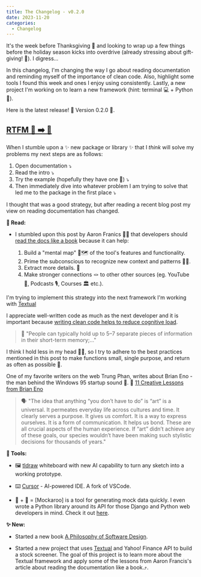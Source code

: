 ```yaml
---
title: The Changelog - v0.2.0
date: 2023-11-20 
categories:
  - Changelog
---
```


It's the week before Thanksgiving 🦃 and looking to wrap up a few things before the holiday season kicks into overdrive (already stressing about gift-giving! 🥲). I digress...

In this changelog, I'm changing the way I go about reading documentation and reminding myself of the importance of clean code. Also, highlight some tools I found this week and ones I enjoy using consistently. Lastly, a new project I'm working on to learn a new framework (hint: terminal 💻 + Python 🐍).

Here is the latest release! 🎉 Version 0.2.0 🎉.

<!-- more -->

## [RTFM 🤬 ➡️ 📖](https://en.wikipedia.org/wiki/RTFM)

When I stumble upon a ✨ new package or library ✨ that I *think* will solve my problems my next steps are as follows:

  1. Open documentation ⤵️
  2. Read the intro ⤵️
  3. Try the example (hopefully they have one 🤞) ⤵️
  4. Then immediately dive into whatever problem I am trying to solve that led me to the package in the first place ⤵️

I thought that was a good strategy, but after reading a recent blog post my view on reading documentation has changed.

**📕 Read:**

- I stumbled upon this post by Aaron Franics 🙋‍♂️ that developers should [read the docs like a book](https://aaronfrancis.com/2023/read-the-docs-like-a-book) because it can help:

    1. Build a "mental map" 🧠🗺 of the tool's features and functionality.
    2. Prime the subconscious to recognize new context and patterns 🧘‍♀️.
    3. Extract more details. 🔬
    4. Make stronger connections 🪢 to other other sources (eg. YouTube 🎥, Podcasts 🎙, Courses 🏛 etc.).

I'm trying to implement this strategy into the next framework I'm working with [Textual](https://textual.textualize.io/)

I appreciate well-written code as much as the next developer and it is important because [writing clean code helps to reduce cognitive load](https://testing.googleblog.com/2023/11/write-clean-code-to-reduce-cognitive.html?ref=architecturenotes.co&m=1).

  > 🧠 "People can typically hold up to 5–7 separate pieces of information in their short-term memory;..."

I think I hold less in my head 😵‍💫, so I try to adhere to the best practices mentioned in this post to make functions small, single purpose, and return as often as possible 🫡.

One of my favorite writers on the web Trung Phan, writes about Brian Eno - the man behind the Windows 95 startup sound 🤯. 🎨 [11 Creative Lessons from Brian Eno](https://www.readtrung.com/p/11-creative-lessons-from-brian-eno?r=ch3q8&utm_campaign=post&utm_medium=web)
  
  > 🗣 "The idea that anything “you don’t have to do” is “art” is a universal. It permeates everyday life across cultures and time. It clearly serves a purpose. It gives us comfort. It is a way to express ourselves. It is a form of communication. It helps us bond. These are all crucial aspects of the human experience. If “art” didn’t achieve any of these goals, our species wouldn’t have been making such stylistic decisions for thousands of years."

**🧰 Tools:**

- 🖼 [tldraw](https://makereal.tldraw.com/) whiteboard with new AI capability to turn any sketch into a working prototype.

- ⌨️ [Cursor](https://cursor.sh/) - AI-powered IDE. A fork of VSCode.

- 🦘 + 🐍 = [Mockaroo] is a tool for generating mock data quickly. I even wrote a Python library around its API for those Django and Python web developers in mind. Check it out [here](https://github.com/Scarvy/mockaroo-python).

**✨ New:**

- Started a new book [A Philosophy of Software Design](https://a.co/d/0c6O5Rv).

- Started a new project that uses [Textual](https://textual.textualize.io/) and Yahoo! Finance API to build a stock screener. The goal of this project is to learn more about the Textual framework and apply some of the lessons from Aaron Francis's article about reading the documentation like a book.⤴️.
